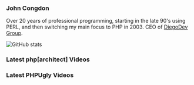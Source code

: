 ### John Congdon

Over 20 years of professional programming, starting in the late 90's using PERL, and then switching my main focus to PHP in 2003.  CEO of [DiegoDev Group](https://github.com/DiegoDevGroup).

![GitHub stats](https://github-readme-stats.vercel.app/api?username=johncongdon&show_icons=true)  

### Latest php[architect] Videos
<!-- PHPARCHITECT:START -->
<!-- PHPARCHITECT:END -->

### Latest PHPUgly Videos
<!-- PHPUGLY:START -->
<!-- PHPUGLY:END -->


